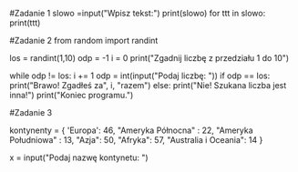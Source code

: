 #Zadanie 1
slowo =input("Wpisz tekst:")
print(slowo)
for ttt in slowo:
  print(ttt)

#Zadanie 2
from random import randint

los = randint(1,10)
odp = -1
i = 0
print("Zgadnij liczbę z przedziału 1 do 10")

while odp != los:
    i += 1
    odp = int(input("Podaj liczbę: "))
    if odp == los: 
        print("Brawo! Zgadłeś za", i, "razem")
    else: 
        print("Nie! Szukana liczba jest inna!")
print("Koniec programu.")

#Zadanie 3

kontynenty = {
    'Europa': 46,
    "Ameryka Północna" : 22,
    "Ameryka Południowa" : 13,
    "Azja": 50,
    "Afryka": 57,
    "Australia i Oceania": 14
}

x = input("Podaj nazwę kontynetu: ")
